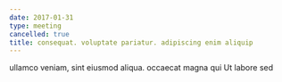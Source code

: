 ```yaml
---
date: 2017-01-31
type: meeting
cancelled: true
title: consequat. voluptate pariatur. adipiscing enim aliquip
---
```

ullamco veniam, sint eiusmod aliqua. occaecat magna qui Ut labore sed